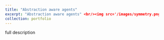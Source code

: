 ```yaml
---
title: "Abstraction aware agents"
excerpt: "Abstraction aware agents" <br/><img src='/images/symmetry.png' width="500" height="600">
collection: portfolio
---
```


full description
